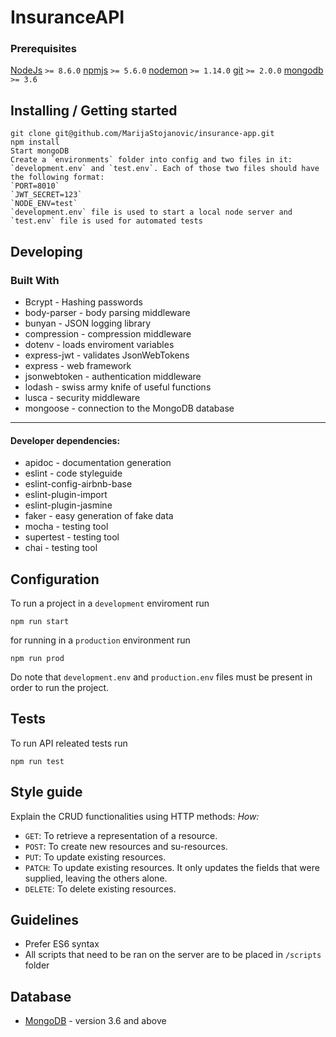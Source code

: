# InsuranceAPI
### Prerequisites
[NodeJs](https://nodejs.org) `>= 8.6.0`
[npmjs](https://www.npmjs.com/) `>= 5.6.0`
[nodemon](https://nodemon.io/) `>= 1.14.0`
[git](https://git-scm.com/downloads) `>= 2.0.0`
[mongodb](https://www.mongodb.com) `>= 3.6`
## Installing / Getting started
```shell
git clone git@github.com/MarijaStojanovic/insurance-app.git
npm install
Start mongoDB
Create a `environments` folder into config and two files in it: `development.env` and `test.env`. Each of those two files should have the following format:
`PORT=8010`
`JWT_SECRET=123`
`NODE_ENV=test`
`development.env` file is used to start a local node server and `test.env` file is used for automated tests
```
## Developing
### Built With
- Bcrypt - Hashing passwords
- body-parser - body parsing middleware
- bunyan - JSON logging library
- compression - compression middleware
- dotenv - loads enviroment variables
- express-jwt - validates JsonWebTokens
- express - web framework
- jsonwebtoken - authentication middleware
- lodash - swiss army knife of useful functions
- lusca - security middleware
- mongoose - connection to the MongoDB database
___
#### Developer dependencies:
- apidoc - documentation generation
- eslint - code styleguide
- eslint-config-airbnb-base
- eslint-plugin-import
- eslint-plugin-jasmine
- faker - easy generation of fake data
- mocha - testing tool
- supertest - testing tool
- chai - testing tool
## Configuration
To run a project in a `development` enviroment run
```shell
npm run start
```
for running in a `production` environment run
```shell
npm run prod
```
Do note that `development.env` and `production.env` files must be present in order to run the project.
## Tests
To run API releated tests run
```shell
npm run test
```
## Style guide
Explain the CRUD functionalities using HTTP methods:
_How:_
- `GET`: To retrieve a representation of a resource.
- `POST`: To create new resources and su-resources.
- `PUT`: To update existing resources.
- `PATCH`: To update existing resources. It only updates the fields that were supplied, leaving the others alone.
- `DELETE`: To delete existing resources.
## Guidelines
- Prefer ES6 syntax
- All scripts that need to be ran on the server are to be placed in `/scripts` folder
## Database
- [MongoDB](https://www.mongodb.com) - version 3.6 and above